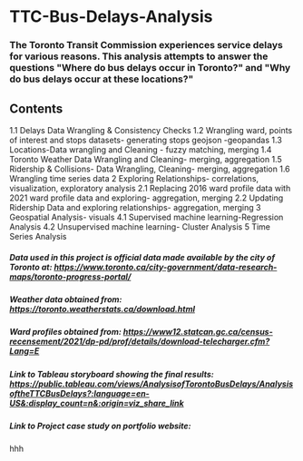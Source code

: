 # TTC-Bus-Delays-Analysis
### The Toronto Transit Commission experiences service delays for various reasons. This analysis attempts to answer the questions "Where do bus delays occur in Toronto?" and "Why do bus delays occur at these locations?"

## Contents
 1.1 Delays Data Wrangling & Consistency Checks 
 1.2 Wrangling ward, points of interest and stops datasets- generating stops geojson -geopandas
 1.3 Locations-Data wrangling and Cleaning - fuzzy matching, merging
 1.4 Toronto Weather Data Wrangling and Cleaning- merging, aggregation
 1.5 Ridership & Collisions- Data Wrangling, Cleaning- merging, aggregation
 1.6 Wrangling time series data
 2 Exploring Relationships- correlations, visualization, exploratory analysis
 2.1 Replacing 2016 ward profile data with 2021 ward profile data and exploring- aggregation, merging
 2.2 Updating Ridership Data and exploring relationships- aggregation, merging
 3 Geospatial Analysis- visuals
 4.1 Supervised machine learning-Regression Analysis
 4.2 Unsupervised machine learning- Cluster Analysis
 5 Time Series Analysis
##### Data used in this project is official data made available by the city of Toronto at: https://www.toronto.ca/city-government/data-research-maps/toronto-progress-portal/

##### Weather data obtained from: https://toronto.weatherstats.ca/download.html

##### Ward profiles obtained from: https://www12.statcan.gc.ca/census-recensement/2021/dp-pd/prof/details/download-telecharger.cfm?Lang=E

##### Link to Tableau storyboard showing the final results: https://public.tableau.com/views/AnalysisofTorontoBusDelays/AnalysisoftheTTCBusDelays?:language=en-US&:display_count=n&:origin=viz_share_link

##### Link to Project case study on portfolio website: 
hhh
